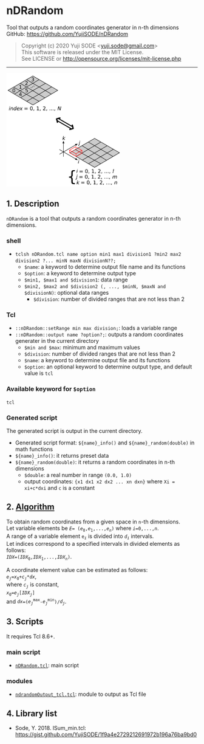 # nDRandom
Tool that outputs a random coordinates generator in n-th dimensions  
GitHub: https://github.com/YujiSODE/nDRandom  
>Copyright (c) 2020 Yuji SODE \<yuji.sode@gmail.com\>  
>This software is released under the MIT License.  
>See LICENSE or http://opensource.org/licenses/mit-license.php  
______
<img width=300 src="conceptIMG_nDRandom.png" alt="conceptIMG_nDRandom">

## 1. Description
`nDRandom` is a tool that outputs a random coordinates generator in n-th dimensions.  

### shell
- `tclsh nDRandom.tcl name option min1 max1 division1 ?min2 max2 division2 ?... minN maxN divisionN??;`
  - `$name`: a keyword to determine output file name and its functions
  - `$option`: a keyword to determine output type
  - `$min1, $max1 and $division1`: data range
  - `$min2, $max2 and $division2 (, ..., $minN, $maxN and $divisionN)`: optional data ranges
    - `$division`: number of divided ranges that are not less than 2

### Tcl
- `::nDRandom::setRange min max division;`: loads a variable range
- `::nDRandom::output name ?option?;`: outputs a random coordinates generater in the current directory
  - `$min and $max`: minimum and maximum values
  - `$division`: number of divided ranges that are not less than 2
  - `$name`: a keyword to determine output file and its functions
  - `$option`: an optional keyword to determine output type, and default value is `tcl`

### Available keyword for `$option`
    tcl

### Generated script
The generated script is output in the current directory.
- Generated script format: `${name}_info()` and `${name}_random(double)` in math functions
- `${name}_info()`: it returns preset data
- `${name}_random(double)`: it returns a random coordinates in n-th dimensions
  - `$double`: a real number in range `(0.0, 1.0)`
  - output coordinates: `{x1 dx1 x2 dx2 ... xn dxn}` where `Xi = xi+c*dxi` and `c` is a constant

## 2. [Algorithm](algorithm.md)
To obtain random coordinates from a given space in `n`-th dimensions.  
Let variable elements be _`E`_`= (`_`e`_<sub>`0`</sub>`,`_`e`_<sub>`1`</sub>`,...,`_`e`_*<sub>`n`</sub>*`)` where _`i`_`=0,...,`_`n`_.  
A range of a variable element `e`<sub>_`i`_</sub> is divided into _`d`_<sub>_`i`_</sub> intervals.  
Let indices correspond to a specified intervals in divided elements as follows:  
_`IDX`_`=(`_`IDX`_<sub>`0`</sub>`,`_`IDX`_<sub>`1`</sub>`,...,`_`IDX`_*<sub>`n`</sub>*`)`.  
  
A coordinate element value can be estimated as follows:  
_`e`_<sub>*`j`*</sub>`=`_`x`_<sub>`0`</sub>`+`_`c`_*<sub>`j`</sub>*`*`_`dx`_,  
where _`c`_*<sub>`j`</sub>* is constant,  
_`x`_<sub>`0`</sub>`=`_`e`_*<sub>`j`</sub>*`[`_`IDX`_*<sub>`j`</sub>*`]`  
and _`dx`_`=(`_`e`_*<sub>`j`</sub>*<sup>`max`</sup>`-`_`e`_*<sub>`j`</sub>*<sup>`min`</sup>`)/`_`d`_*<sub>`j`</sub>*.

## 3. Scripts
It requires Tcl 8.6+.
### main script
- [`nDRandom.tcl`](nDRandom.tcl): main script

### modules
- [`ndrandomOutput_tcl.tcl`](ndrandomOutput_tcl.tcl): module to output as Tcl file

## 4. Library list
- Sode, Y. 2018. lSum_min.tcl: https://gist.github.com/YujiSODE/1f9a4e2729212691972b196a76ba9bd0
